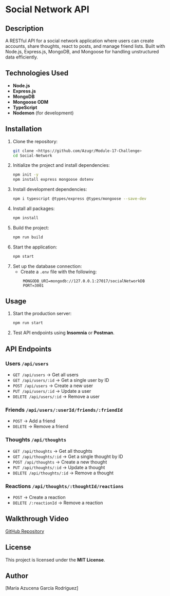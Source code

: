 # Social Network API

## Description
A RESTful API for a social network application where users can create accounts, share thoughts, react to posts, and manage friend lists. Built with Node.js, Express.js, MongoDB, and Mongoose for handling unstructured data efficiently.

## Technologies Used
- **Node.js**
- **Express.js**
- **MongoDB**
- **Mongoose ODM**
- **TypeScript**
- **Nodemon** (for development)

## Installation
1. Clone the repository:
   ```sh
   git clone <https://github.com/Azugr/Module-17-Challenge>
   cd Social-Network
   ```
2. Initialize the project and install dependencies:
   ```sh
   npm init -y
   npm install express mongoose dotenv
   ```
3. Install development dependencies:
   ```sh
   npm i typescript @types/express @types/mongoose --save-dev
   ```
4. Install all packages:
   ```sh
   npm install
   ```
5. Build the project:
   ```sh
   npm run build
   ```
6. Start the application:
   ```sh
   npm start
   ```
7. Set up the database connection:
   - Create a `.env` file with the following:
     ```env
      MONGODB_URI=mongodb://127.0.0.1:27017/socialNetworkDB
      PORT=3001
     ```

## Usage
1. Start the production server:
   ```sh
   npm run start
   ```
3. Test API endpoints using **Insomnia** or **Postman**.

## API Endpoints
### **Users** `/api/users`
- `GET /api/users` → Get all users
- `GET /api/users/:id` → Get a single user by ID
- `POST /api/users` → Create a new user
- `PUT /api/users/:id` → Update a user
- `DELETE /api/users/:id` → Remove a user

### **Friends** `/api/users/:userId/friends/:friendId`
- `POST` → Add a friend
- `DELETE` → Remove a friend

### **Thoughts** `/api/thoughts`
- `GET /api/thoughts` → Get all thoughts
- `GET /api/thoughts/:id` → Get a single thought by ID
- `POST /api/thoughts` → Create a new thought
- `PUT /api/thoughts/:id` → Update a thought
- `DELETE /api/thoughts/:id` → Remove a thought

### **Reactions** `/api/thoughts/:thoughtId/reactions`
- `POST` → Create a reaction
- `DELETE /:reactionId` → Remove a reaction

## Walkthrough Video
[GitHub Repository](https://github.com/Azugr/Module-17-Challenge)

## License
This project is licensed under the **MIT License**.

## Author
[María Azucena García Rodríguez]

